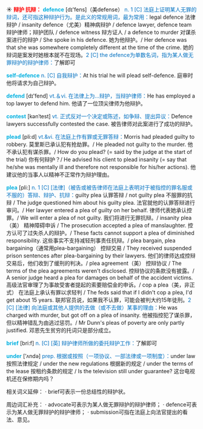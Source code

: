 ☀ <font color="red">**辩护 抗辩：**</font>
<font color="sky blue">**defence**</font> [dɪ'fens]（美defense）
<font color="#0070c0">n. 1 [C] 法庭上证明某人无罪的辩词，还可指这种辩护行为。是此义的常规用词，最为常用：</font>legal defence 法律辩护 / insanity defence（尤美）精神病辩护 / defence lawyer, defence team 辩护律师；辩护团队 / defence witness 辩方证人 / a defence to murder 对谋杀案进行的辩护 / She spoke in his defence. 她为他辩护。/ Her defence was that she was somewhere completely different at the time of the crime. 她的辩词是案发时她根本就不在现场。<font color="#0070c0">2 [C] the defence为单数名词，指为某人做无罪辩护的辩护律师：</font>了解即可

<font color="sky blue">**self-defence**</font>
<font color="#0070c0">n. [C] 自我辩护：</font>At his trial he will plead self-defence. 庭审时他将请求为自己辩护。

<font color="sky blue">**defend**</font> [dɪ'fend] 
<font color="#0070c0">vt.＆vi. 在法律上为…辩护，当辩护律师：</font>He has employed a top lawyer to defend him. 他请了一位顶尖律师为他辩护。
           
<font color="sky blue">**contest**</font> [kənˈtest]
<font color="#0070c0">vt. 正式反对一个决定或陈述，如争辩、提出异议：</font>Defence lawyers successfully contested the case. 被告律师对此案进行了成功的辩护。

<font color="sky blue">**plead**</font> [pli:d]
<font color="#0070c0">vt.&vi. 在法庭上作有罪或无罪答辩：</font>Morris had pleaded guilty to robbery. 莫里斯已承认犯有抢劫罪。/ He pleaded not guilty to the murder. 他不承认犯有谋杀罪。/ How do you plead? (= said by the judge at the start of the trial) 你有何辩护？/ He advised his client to plead insanity (= say that he/she was mentally ill and therefore not responsible for his/her actions). 他建议他的当事人以精神不正常作为辩护理由。
           
<font color="sky blue">**plea**</font> [pli:]
<font color="#0070c0">n. 1 [C] [法律]（被告或被告律师在法庭上表明对于被指控的罪名服或不服的）答辩、辩护、抗辩：</font>guilty plea 认罪答辩 / not guilty plea 不服罪的抗辩 / The judge questioned him about his guilty plea. 法官就他的认罪答辩进行审问。/ Her lawyer entered a plea of guilty on her behalf. 律师代表她承认控罪。/ We will enter a plea of not guilty. 我们将进行无罪抗辩。/ insanity plea（美） 精神障碍申诉 / The prosecution accepted a plea of manslaughter. 控方认可了过失杀人的辩护。/ These facts cannot support a plea of diminished responsibility. 这些事实不支持减轻刑事责任抗辩。/ plea bargain, plea bargaining（通常用plea-bargaining） 控辩交易 / They received suspended prison sentences after plea-bargaining by their lawyers. 他们的律师达成控辩交易后，他们收到了缓刑的判决。/ plea agreement（美） 控辩协议 / The terms of the plea agreements weren't disclosed. 控辩协议的条款没有披露。/ A senior judge heard a plea for damages on behalf of the accident victims. 高级法官审理了为事故受害者提起的索要赔偿金的申诉。/ cop a plea（美，非正式） 在法庭上承认有罪以求轻判 / The feds said that if I didn't cop a plea, I'd get about 15 years. 联邦官员说，如果我不认罪，可能会被判大约15年徒刑。<font color="#0070c0">2 [C] [法律] 向法庭或其他人提供的去做（或不去做）某事的理由：</font>He was charged with murder, but got off on a plea of insanity. 他被指控犯了谋杀罪，但以精神错乱为由逃过惩罚。/ Mr Dunn's pleas of poverty are only partly justified. 邓恩先生贫穷的托词只是部分成立。

<font color="sky blue">**brief**</font> [bri:f] 
<font color="#0070c0">n. [C] [英] 辩护律师所做的委托辩护工作：</font>了解即可

<font color="sky blue">**under**</font> ['ʌndə] 
<font color="#0070c0">prep. 根据或按照（一项协议、一部法律或一项制度）：</font>under law 按照法律规定 / under the new regulations 根据新的规定 / under the terms of the lease 按租约条款的规定 / Is the television still under guarantee? 这台电视机还在保修期内吗？

相关词义延伸：
· brief可表示一份总结性的辩护状。

周边词汇补充：
· advocate可表示为某人做无罪辩护的辩护律师；
· defence可表示为某人做无罪辩护的辩护律师；
· submission可指在法庭上向法官提出的看法、意见。


